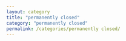 ```yaml
---
layout: category
title: "permanently closed"
category: "permanently closed"
permalink: /categories/permanently closed/
---
```

